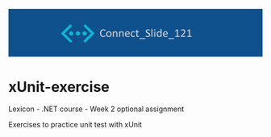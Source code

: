 ![alt text](https://github.com/Connectslide121/xUnit-exercise/blob/master/Connect_banner.png)

# xUnit-exercise
Lexicon - .NET course - Week 2 optional assignment

Exercises to practice unit test with xUnit
